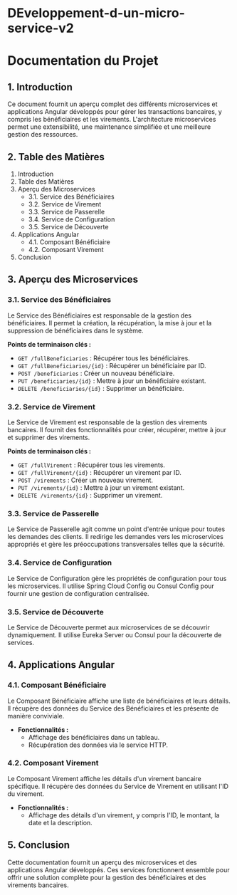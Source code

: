 # DEveloppement-d-un-micro-service-v2
# Documentation du Projet

## 1. Introduction
Ce document fournit un aperçu complet des différents microservices et applications Angular développés pour gérer les transactions bancaires, y compris les bénéficiaires et les virements. L'architecture microservices permet une extensibilité, une maintenance simplifiée et une meilleure gestion des ressources.

## 2. Table des Matières
1. Introduction
2. Table des Matières
3. Aperçu des Microservices
   - 3.1. Service des Bénéficiaires
   - 3.2. Service de Virement
   - 3.3. Service de Passerelle
   - 3.4. Service de Configuration
   - 3.5. Service de Découverte
4. Applications Angular
   - 4.1. Composant Bénéficiaire
   - 4.2. Composant Virement
5. Conclusion

## 3. Aperçu des Microservices

### 3.1. Service des Bénéficiaires
Le Service des Bénéficiaires est responsable de la gestion des bénéficiaires. Il permet la création, la récupération, la mise à jour et la suppression de bénéficiaires dans le système.

**Points de terminaison clés :**
- `GET /fullBeneficiaries` : Récupérer tous les bénéficiaires.
- `GET /fullBeneficiaries/{id}` : Récupérer un bénéficiaire par ID.
- `POST /beneficiaries` : Créer un nouveau bénéficiaire.
- `PUT /beneficiaries/{id}` : Mettre à jour un bénéficiaire existant.
- `DELETE /beneficiaries/{id}` : Supprimer un bénéficiaire.

### 3.2. Service de Virement
Le Service de Virement est responsable de la gestion des virements bancaires. Il fournit des fonctionnalités pour créer, récupérer, mettre à jour et supprimer des virements.

**Points de terminaison clés :**
- `GET /fullVirement` : Récupérer tous les virements.
- `GET /fullVirement/{id}` : Récupérer un virement par ID.
- `POST /virements` : Créer un nouveau virement.
- `PUT /virements/{id}` : Mettre à jour un virement existant.
- `DELETE /virements/{id}` : Supprimer un virement.

### 3.3. Service de Passerelle
Le Service de Passerelle agit comme un point d'entrée unique pour toutes les demandes des clients. Il redirige les demandes vers les microservices appropriés et gère les préoccupations transversales telles que la sécurité.

### 3.4. Service de Configuration
Le Service de Configuration gère les propriétés de configuration pour tous les microservices. Il utilise Spring Cloud Config ou Consul Config pour fournir une gestion de configuration centralisée.

### 3.5. Service de Découverte
Le Service de Découverte permet aux microservices de se découvrir dynamiquement. Il utilise Eureka Server ou Consul pour la découverte de services.

## 4. Applications Angular

### 4.1. Composant Bénéficiaire
Le Composant Bénéficiaire affiche une liste de bénéficiaires et leurs détails. Il récupère des données du Service des Bénéficiaires et les présente de manière conviviale.

- **Fonctionnalités :**
  - Affichage des bénéficiaires dans un tableau.
  - Récupération des données via le service HTTP.

### 4.2. Composant Virement
Le Composant Virement affiche les détails d'un virement bancaire spécifique. Il récupère des données du Service de Virement en utilisant l'ID du virement.

- **Fonctionnalités :**
  - Affichage des détails d'un virement, y compris l'ID, le montant, la date et la description.

## 5. Conclusion
Cette documentation fournit un aperçu des microservices et des applications Angular développés. Ces services fonctionnent ensemble pour offrir une solution complète pour la gestion des bénéficiaires et des virements bancaires.

